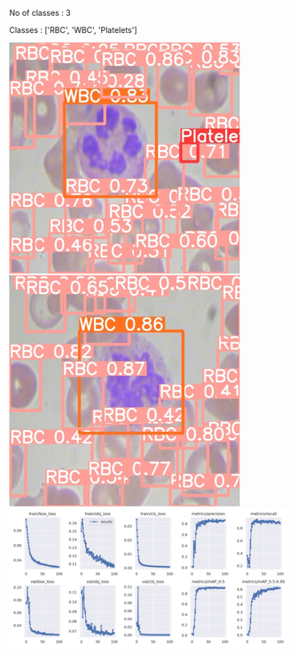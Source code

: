 No of classes : 3

Classes : ['RBC', 'WBC', 'Platelets']

![Detection Snip 1](images/bccd_snip1.jpg)
![Detection Snip 2](images/bccd_snip2.jpg)
![Results](https://github.com/sarthakmishraa/BCCD_cell_detection/blob/main/runs/train/results.png)
